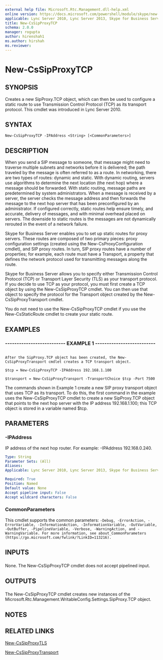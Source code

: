 ```yaml
---
external help file: Microsoft.Rtc.Management.dll-help.xml
online version: https://docs.microsoft.com/powershell/module/skype/new-cssipproxytcp
applicable: Lync Server 2010, Lync Server 2013, Skype for Business Server 2015, Skype for Business Server 2019
title: New-CsSipProxyTCP
schema: 2.0.0
manager: rogupta
author: hirenshah1
ms.author: hirshah
ms.reviewer:
---
```


# New-CsSipProxyTCP

## SYNOPSIS

Creates a new SipProxy.TCP object, which can then be used to configure a static route to use Transmission Control Protocol (TCP) as its transport protocol.
This cmdlet was introduced in Lync Server 2010.



## SYNTAX

```
New-CsSipProxyTCP -IPAddress <String> [<CommonParameters>]
```

## DESCRIPTION

When you send a SIP message to someone, that message might need to traverse multiple subnets and networks before it is delivered; the path traveled by the message is often referred to as a route.
In networking, there are two types of routes: dynamic and static.
With dynamic routing, servers use algorithms to determine the next location (the next hop) where a message should be forwarded.
With static routing, message paths are predetermined by system administrators.
When a message is received by a server, the server checks the message address and then forwards the message to the next hop server that has been preconfigured by an administrator.
If configured correctly, static routes help ensure timely, and accurate, delivery of messages, and with minimal overhead placed on servers.
The downside to static routes is the messages are not dynamically rerouted in the event of a network failure.

Skype for Business Server enables you to set up static routes for proxy servers.
These routes are composed of two primary pieces: proxy configuration settings (created using the New-CsProxyConfiguration cmdlet), and SIP proxy routes.
In turn, SIP proxy routes have a number of properties; for example, each route must have a Transport, a property that defines the network protocol used for transmitting messages along the route.

Skype for Business Server allows you to specify either Transmission Control Protocol (TCP) or Transport Layer Security (TLS) as your transport protocol.
If you decide to use TCP as your protocol, you must first create a TCP object by using the New-CsSipProxyTCP cmdlet.
You can then use that object to specify the protocol for the Transport object created by the New-CsSipProxyTransport cmdlet.

You do not need to use the New-CsSipProxyTCP cmdlet if you use the New-CsStaticRoute cmdlet to create your static route.



## EXAMPLES

### -------------------------- EXAMPLE 1 -------------------------- 
```

After the SipProxy.TCP object has been created, the New-CsSipProxyTransport cmdlet creates a TCP transport object.

$tcp = New-CsSipProxyTCP -IPAddress 192.168.1.100

$transport = New-CsSipProxyTransport -TransportChoice $tcp -Port 7500
```

The commands shown in Example 1 create a new SIP proxy transport object that uses TCP as its transport.
To do this, the first command in the example uses the New-CsSipProxyTCP cmdlet to create a new SipProxy.TCP object that points to the next hop server with the IP address 192.168.1.100; this TCP object is stored in a variable named $tcp.


## PARAMETERS

### -IPAddress
IP address of the next hop router.
For example: -IPAddress 192.168.0.240.

```yaml
Type: String
Parameter Sets: (All)
Aliases: 
Applicable: Lync Server 2010, Lync Server 2013, Skype for Business Server 2015, Skype for Business Server 2019

Required: True
Position: Named
Default value: None
Accept pipeline input: False
Accept wildcard characters: False
```

### CommonParameters
This cmdlet supports the common parameters: `-Debug, -ErrorAction, -ErrorVariable, -InformationAction, -InformationVariable, -OutVariable, -OutBuffer, -PipelineVariable, -Verbose, -WarningAction, and -WarningVariable. For more information, see about_CommonParameters (https://go.microsoft.com/fwlink/?LinkID=113216).`

## INPUTS

###  
None.
The New-CsSipProxyTCP cmdlet does not accept pipelined input.

## OUTPUTS

###  
The New-CsSipProxyTCP cmdlet creates new instances of the Microsoft.Rtc.Management.WritableConfig.Settings.SipProxy.TCP object.

## NOTES

## RELATED LINKS

[New-CsSipProxyTLS](New-CsSipProxyTLS.md)

[New-CsSipProxyTransport](New-CsSipProxyTransport.md)


